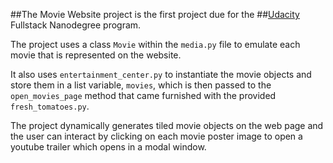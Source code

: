 ##The Movie Website project is the first project due for the
##[Udacity](www.udacity.com) Fullstack Nanodegree program.

The project uses a class `Movie` within the `media.py` file to emulate each 
movie that is represented on the website.

It also uses `entertainment_center.py` to instantiate the movie objects and
store them in a list variable, `movies`, which is then passed to the 
`open_movies_page` method that came furnished with the provided `fresh_tomatoes.py`. 

The project dynamically generates tiled movie objects on the web page and 
the user can interact by clicking on each movie poster image to open a 
youtube trailer which opens in a modal window. 

